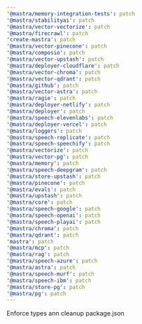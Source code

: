 ```yaml
---
'@mastra/memory-integration-tests': patch
'@mastra/stabilityai': patch
'@mastra/vector-vectorize': patch
'@mastra/firecrawl': patch
'create-mastra': patch
'@mastra/vector-pinecone': patch
'@mastra/composio': patch
'@mastra/vector-upstash': patch
'@mastra/deployer-cloudflare': patch
'@mastra/vector-chroma': patch
'@mastra/vector-qdrant': patch
'@mastra/github': patch
'@mastra/vector-astra': patch
'@mastra/ragie': patch
'@mastra/deployer-netlify': patch
'@mastra/deployer': patch
'@mastra/speech-elevenlabs': patch
'@mastra/deployer-vercel': patch
'@mastra/loggers': patch
'@mastra/speech-replicate': patch
'@mastra/speech-speechify': patch
'@mastra/vectorize': patch
'@mastra/vector-pg': patch
'@mastra/memory': patch
'@mastra/speech-deepgram': patch
'@mastra/store-upstash': patch
'@mastra/pinecone': patch
'@mastra/evals': patch
'@mastra/upstash': patch
'@mastra/core': patch
'@mastra/speech-google': patch
'@mastra/speech-openai': patch
'@mastra/speech-playai': patch
'@mastra/chroma': patch
'@mastra/qdrant': patch
'mastra': patch
'@mastra/mcp': patch
'@mastra/rag': patch
'@mastra/speech-azure': patch
'@mastra/astra': patch
'@mastra/speech-murf': patch
'@mastra/speech-ibm': patch
'@mastra/store-pg': patch
'@mastra/pg': patch
---
```


Enforce types ann cleanup package.json
